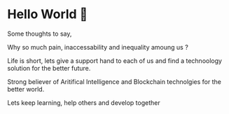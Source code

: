 # Hello World 👋

Some thoughts to say, 

Why so much pain, inaccessability and inequality amoung us ?

Life is short, lets give a support hand to each of us and find a technoology solution for the better future. 

Strong believer of Aritifical Intelligence and Blockchain technolgies for the better world.

Lets keep learning, help others and develop together


